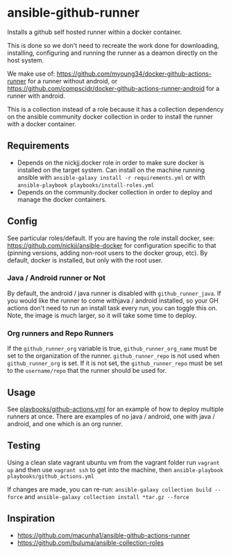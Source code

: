 # ansible-github-runner
Installs a github self hosted runner within a docker container.

This is done so we don't need to recreate the work done for
downloading, installing, configuring and running the runner
as a deamon directly on the host system.

We make use of: https://github.com/myoung34/docker-github-actions-runner
for a runner without android, or https://github.com/compscidr/docker-github-actions-runner-android
for a runner with android.

This is a collection instead of a role because it has a collection
dependency on the ansible community docker collection in order
to install the runner with a docker container.

## Requirements
- Depends on the nickjj.docker role in order to make sure docker is installed
on the target system. Can install on the machine running ansible with
`ansible-galaxy install -r requirements.yml` or with `ansible-playbook playbooks/install-roles.yml`
- Depends on the community.docker collection in order to deploy and manage the docker containers.

## Config
See particular roles/default. If you are having the role install docker, see:
https://github.com/nickjj/ansible-docker for configuration specific to that (pinning versions,
adding non-root users to the docker group, etc). By default, docker is installed, but only
with the root user.

### Java / Android runner or Not
By default, the android / java runner is disabled with `github_runner_java`. If you would like the
runner to come withjava / android installed, so your GH actions don't need to run an install task every run,
you can toggle this on. Note, the image is much larger, so it will take some time to deploy.

### Org runners and Repo Runners
If the `github_runner_org` variable is true, `github_runner_org_name` must be set to the organization
of the runner. `github_runner_repo` is not used when `github_runner_org` is set. If it is not set,
the `github_runner_repo` must be set to the `username/repo` that the runner should be used for.

## Usage
See [playbooks/github-actions.yml](playbooks/github-actions.yml) for an example of how to deploy multiple
runners at once. There are examples of no java / android, one with java / android, and one which is an org
runner.

## Testing
Using a clean slate vagrant ubuntu vm from the vagrant folder run `vagrant up` and then
use `vagrant ssh` to get into the machine, then `ansible-playbook playbooks/github_actions.yml`

If changes are made, you can re-run: `ansible-galaxy collection build --force` and
`ansible-galaxy collection install *tar.gz --force`

## Inspiration
* https://github.com/macunha1/ansible-github-actions-runner
* https://github.com/buluma/ansible-collection-roles